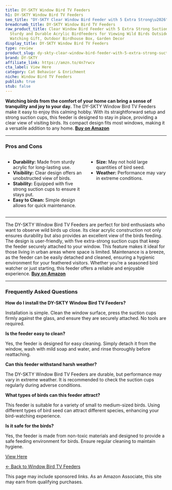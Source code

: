 ```yaml
---
title: DY-SKTY Window Bird TV Feeders
h1: DY-SKTY Window Bird TV Feeders
seo_title: "DY-SKTY Clear Window Bird Feeder with 5 Extra Strong\u2026"
breadcrumb_title: DY-SKTY Window Bird TV Feeders
raw_product_title: Clear Window Bird Feeder with 5 Extra Strong Suction Cups, DY-SKTY
  Sturdy and Durable Acrylic Birdfeeders for Viewing Wild Birds Outside, as a Bird
  Watching Gift, Outdoor Birdhouse Box, Garden Decor
display_title: DY-SKTY Window Bird TV Feeders
type: review
product_slug: dy-skty-clear-window-bird-feeder-with-5-extra-strong-suction-cups-dy-sk-7e133bc8
brand: DY-SKTY
affiliate_link: https://amzn.to/4n7rwcv
cta_label: View Here
category: Cat Behavior & Enrichment
niche: Window Bird TV Feeders
publish: true
stub: false
---
```


<div id="intro" class="full-width">
  <p><strong>Watching birds from the comfort of your home can bring a sense of tranquility and joy to your day.</strong> The DY-SKTY Window Bird TV Feeders make it easy to enjoy this calming hobby. With its straightforward setup and strong suction cups, this feeder is designed to stay in place, providing a clear view of visiting birds. Its compact design fits most windows, making it a versatile addition to any home. <a href="https://amzn.to/4n7rwcv" rel="nofollow sponsored noopener" target="_blank"><strong>Buy on Amazon</strong></a></p>
</div>

<hr />
<h3 id="pros-cons">Pros and Cons</h3>
<div class="pc-grid" style="display:grid;grid-template-columns:1fr 1fr;gap:16px;">
  <ul>
    <li><strong>Durability:</strong> Made from sturdy acrylic for long-lasting use.</li>
    <li><strong>Visibility:</strong> Clear design offers an unobstructed view of birds.</li>
    <li><strong>Stability:</strong> Equipped with five strong suction cups to ensure it stays put.</li>
    <li><strong>Easy to Clean:</strong> Simple design allows for quick maintenance.</li>
  </ul>
  <ul>
    <li><strong>Size:</strong> May not hold large quantities of bird seed.</li>
    <li><strong>Weather:</strong> Performance may vary in extreme conditions.</li>
  </ul>
</div>
<hr />

<div class="full-width">
  <p>The DY-SKTY Window Bird TV Feeders are perfect for bird enthusiasts who want to observe wild birds up close. Its clear acrylic construction not only ensures durability but also provides an excellent view of the birds feeding. The design is user-friendly, with five extra-strong suction cups that keep the feeder securely attached to your window. This feature makes it ideal for those living in urban areas where space is limited. Maintenance is a breeze, as the feeder can be easily detached and cleaned, ensuring a hygienic environment for your feathered visitors. Whether you’re a seasoned bird watcher or just starting, this feeder offers a reliable and enjoyable experience. <a href="https://amzn.to/4n7rwcv" rel="nofollow sponsored noopener" target="_blank"><strong>Buy on Amazon</strong></a></p>
</div>

<hr />
<h3 id="faqs">Frequently Asked Questions</h3>

<p><strong>How do I install the DY-SKTY Window Bird TV Feeders?</strong></p>
<p>Installation is simple. Clean the window surface, press the suction cups firmly against the glass, and ensure they are securely attached. No tools are required.</p>

<p><strong>Is the feeder easy to clean?</strong></p>
<p>Yes, the feeder is designed for easy cleaning. Simply detach it from the window, wash with mild soap and water, and rinse thoroughly before reattaching.</p>

<p><strong>Can this feeder withstand harsh weather?</strong></p>
<p>The DY-SKTY Window Bird TV Feeders are durable, but performance may vary in extreme weather. It is recommended to check the suction cups regularly during adverse conditions.</p>

<p><strong>What types of birds can this feeder attract?</strong></p>
<p>This feeder is suitable for a variety of small to medium-sized birds. Using different types of bird seed can attract different species, enhancing your bird-watching experience.</p>

<p><strong>Is it safe for the birds?</strong></p>
<p>Yes, the feeder is made from non-toxic materials and designed to provide a safe feeding environment for birds. Ensure regular cleaning to maintain hygiene.</p>
<p><a class="btn" href="https://amzn.to/4n7rwcv" target="_blank" rel="nofollow sponsored noopener">View Here</a></p>
<p><a href="/roundups/cat-behavior-enrichment/window-bird-tv-feeders/">← Back to Window Bird TV Feeders</a></p>
<aside class="disclosure">This page may include sponsored links. As an Amazon Associate, this site may earn from qualifying purchases.</aside>
